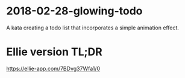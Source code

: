# 2018-02-28-glowing-todo
A kata creating a todo list that incorporates a simple animation effect.

# Ellie version TL;DR
https://ellie-app.com/7BDvg37Wfa1/0
